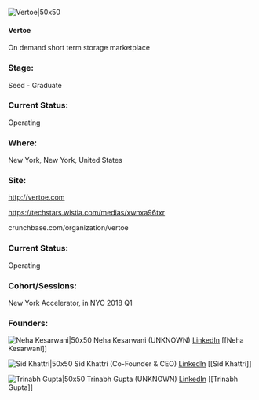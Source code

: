 

![Vertoe|50x50](https://apimg.techstars.com/connect/images/image_files/5aca6d259c66a91425000032/original/Vertoe_New_Logo_Blue.png)

#### Vertoe
On demand short term storage marketplace

### Stage: 
Seed - Graduate 

### Current Status: 
Operating

### Where:
New York, New York, United States

### Site:
http://vertoe.com

https://techstars.wistia.com/medias/xwnxa96txr

crunchbase.com/organization/vertoe

### Current Status: 
Operating

### Cohort/Sessions: 
New York Accelerator, in NYC 2018 Q1

### Founders: 

![Neha Kesarwani|50x50](https://apimg.techstars.com/connect/images/image_files/5db8b3ec34a60d5899000005/original/Image_from_iOS.jpg) Neha Kesarwani (UNKNOWN) [LinkedIn](https://linkedin.com/in/neha-kesarwani-2b485013) [[Neha Kesarwani]]

![Sid Khattri|50x50](https://apimg.techstars.com/connect/images/image_files/5a6500629c66a908ea000002/original/Sid_Photo.jpg) Sid Khattri (Co-Founder & CEO) [LinkedIn](https://linkedin.com/in/sidkhattri) [[Sid Khattri]]

![Trinabh Gupta|50x50](http://s3.amazonaws.com/ts-accel-connect-uploads/images/image_files/5ab11637c1a4b81e66000018/original/Screen_Shot_2018-03-20_at_10.09.33_AM.png) Trinabh Gupta (UNKNOWN) [LinkedIn](https://linkedin.com/in/trinabh-gupta-28679536) [[Trinabh Gupta]]


